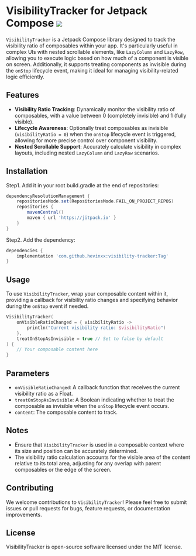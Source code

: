 # VisibilityTracker for Jetpack Compose [![](https://jitpack.io/v/hevinxx/visibility-tracker.svg)](https://jitpack.io/#hevinxx/visibility-tracker)

`VisibilityTracker` is a Jetpack Compose library designed to track the visibility ratio of composables within your app. It's particularly useful in complex UIs with nested scrollable elements, like `LazyColumn` and `LazyRow`, allowing you to execute logic based on how much of a component is visible on screen. Additionally, it supports treating components as invisible during the `onStop` lifecycle event, making it ideal for managing visibility-related logic efficiently.

## Features
- **Visibility Ratio Tracking**: Dynamically monitor the visibility ratio of composables, with a value between 0 (completely invisible) and 1 (fully visible).
- **Lifecycle Awareness**: Optionally treat composables as invisible (`visibilityRatio = 0`) when the `onStop` lifecycle event is triggered, allowing for more precise control over component visibility.
- **Nested Scrollable Support**: Accurately calculate visibility in complex layouts, including nested `LazyColumn` and `LazyRow` scenarios.

## Installation
Step1. Add it in your root build.gradle at the end of repositories:
```gradle
dependencyResolutionManagement {
    repositoriesMode.set(RepositoriesMode.FAIL_ON_PROJECT_REPOS)
    repositories {
        mavenCentral()
        maven { url 'https://jitpack.io' }
    }
}
```
Step2. Add the dependency:
```gradle
dependencies {
    implementation 'com.github.hevinxx:visibility-tracker:Tag'
}
```

## Usage
To use `VisibilityTracker`, wrap your composable content within it, providing a callback for visibility ratio changes and specifying behavior during the `onStop` event if needed.

```kotlin
VisibilityTracker(
    onVisibleRatioChanged = { visibilityRatio ->
        println("Current visibility ratio: $visibilityRatio")
    },
    treatOnStopAsInvisible = true // Set to false by default
) {
    // Your composable content here
}
```

## Parameters
- `onVisibleRatioChanged`: A callback function that receives the current visibility ratio as a Float.
- `treatOnStopAsInvisible`: A Boolean indicating whether to treat the composable as invisible when the `onStop` lifecycle event occurs.
- `content`: The composable content to track.

## Notes
- Ensure that `VisibilityTracker` is used in a composable context where its size and position can be accurately determined.
- The visibility ratio calculation accounts for the visible area of the content relative to its total area, adjusting for any overlap with parent composables or the edge of the screen.

## Contributing
We welcome contributions to `VisibilityTracker`! Please feel free to submit issues or pull requests for bugs, feature requests, or documentation improvements.

## License
VisibilityTracker is open-source software licensed under the MIT license.
